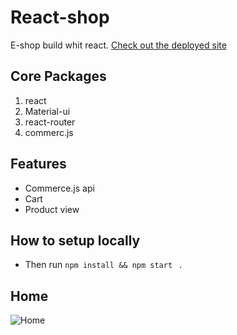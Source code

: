 # React-shop
E-shop build whit react.
[Check out the deployed site](https://chat-react-in.netlify.app/)

## Core Packages

1. react 
2. Material-ui
3. react-router 
4. commerc.js 

## Features

- Commerce.js api
- Cart
- Product view

## How to setup locally

- Then run <code>npm install && npm start </code> .

## Home
![Home](screens/Screenshot.png)
